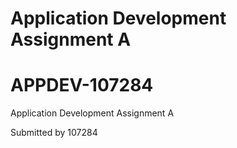 # Application Development Assignment A

# APPDEV-107284
Application Development Assignment A

Submitted by 107284